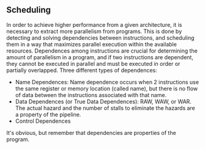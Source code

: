 
## Scheduling

In order to achieve higher performance from a given architecture, it is necessary to extract more parallelism from programs. This is done by detecting and solving dependencies between instructions, and scheduling them in a way that maximizes parallel execution within the available resources. Dependences among instructions are crucial for determining the amount of parallelism in a program, and if two instructions are dependent, they cannot be executed in parallel and must be executed in order or partially overlapped. Three different types of dependences:

* Name Dependences: Name dependence occurs when 2 instructions use the same register or memory location (called name), but there is no flow of data between the instructions associated with that name.
* Data Dependences (or True Data Dependences): RAW, WAW, or WAR. The actual hazard and the number of stalls to eliminate the hazards are a property of the pipeline.
* Control Dependences

It's obvious, but remember that dependencies are properties of the program.
